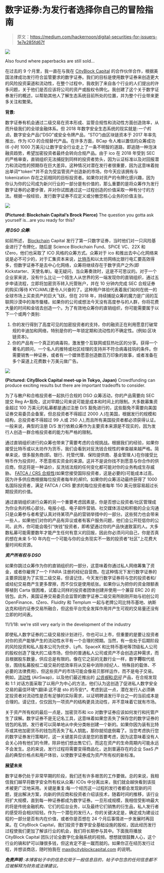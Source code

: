 # 数字证券:为发行者选择你自己的冒险指南

> 原文：<https://medium.com/hackernoon/digital-securities-for-issuers-1e7e285fd67f>

![](img/9c25b29b5a26ac17a8d4cbcd921f95b4.png)

Also found where paperbacks are still sold…

在过去的 9 个月里，我一直在与我在 [CityBlock Capital](http://www.cityblockcapital.com) 的合作伙伴合作，根据美国法律成功发行符合监管要求的数字证券。我们的目标是使用数字证券来创造更大的风险投资渠道和流动性，在整个过程中，我收到了来自各个行业的人们提出的许多问题，关于他们是否应该将公司的资产或股权令牌化。我创建了这个关于数字证券发行的概述，以帮助其他人了解生态系统目前所处的位置，并为整个行业带来更多关注和繁荣。

**背景:**

数字证券有机会通过二级交易在资本形成、监管合规性和流动性方面创造效率，从而升级我们的全球金融体系。但 2018 年数字安全生态系统的现实就是:*一个机会*。数字安全产品(“DSO”或安全令牌产品，“STO”)由区块链资本于 2017 年率先推出，作为 ICO 的合规替代产品。在许多方面，BCap 令人难以置信的众筹成功(6 小时 1000 万美元)让数字安全行业走上了一条不明智的道路，即追随一种泡沫融资趋势，希望加密投资者最终会转向合规产品。由于 ico 在 2018 年受到 SEC 的严格审查，直销组织无法捕捉到同样的投资者势头，因为认证标准以及对回报潜力和流动性的预期存在巨大差异。这种情况对潜在发行者很重要，因为这意味着抛出单词*‘token’*并不会为受监管资产创造新的市场，你今天应该拥有与 tokenization 存在之前相同的目标投资者。如果你对资产的令牌化感兴趣，因为你认为你的公司成为新兴行业的一部分是有价值的，那么重要的是将众筹作为发行数字证券的必要步骤，并对你试图通过这一过程创造的价值采取一种有分寸的方法。根据一般经验，发行数字证券不应定义或分散您核心业务的价值主张。

![](img/76653ec59ee548e7a383f72c445f0de0.png)

**(Pictured: Blockchain Capital’s Brock Pierce)** The question you gotta ask yourself is…are you ready for this?

***用 DSO 众筹:***

如前所述， [Blockchain](https://hackernoon.com/tagged/blockchain) Capital 发行了第一只数字证券，当时他们对一只风险基金进行了令牌化，随后是 Science Blockchain Fund、SPiCE VC、22X 和 tZero，他们也采取了 ICO 风格的众筹方式。众筹对于 ico 和推出去中心化网络来说是必不可少的，对于汇集资本来说，[比特币](https://hackernoon.com/tagged/bitcoin)和以太坊网络比银行电汇要高效得多，但数字证券不是去中心化网络，众筹将继续存在于数字资产之外(即 Kickstarter、天使名单)。毫无疑问，当众筹奏效时，这是不可思议的。对于一个企业家来说，没有什么比让一个陌生人从世界的另一端发现你的直销组织，通过五步申请流程，立即将加密货币转入托管账户，并在 10 分钟内完成 SEC 合规证券的购买(等待 KYC/AML)更令人兴奋的了。这种用户体验代表着我们如何在统一的全球市场上买卖资产的巨大飞跃，但在 2018 年，持续捕捉众筹的魔力是广阔的互联网沙漠中的海市蜃楼。如果你的公司或想法今天没有高度参与的人群，你将花费大量的时间和金钱去创造一个。为了有效地众筹你的直销组织，你可能需要属于以下一个或两个类别:

1.  你的发行得到了高度可见的加密投资者的支持，你的融资正在利用愿意打破常规的辛迪加和网络，特别是你的一年锁定期和流动性的不确定性。(例如:区块链资本)。
2.  你的产品有一个真正的病毒钩，激发整个互联网或狂热社区的分享。获得一个著名的顾问，一个名人的推特或社区经理的支持并不符合病毒挂钩的条件。你需要销售一种证券，或者有一个媒体愿意创造数百万印象的故事，或者准备在多个渠道上花费数十万美元做广告。

![](img/b28177debd6e44266dc345924da5e86e.png)

**(Pictured: CityBlock Capital meet-up in Tokyo, Japan)** Crowdfunding can produce exciting results but there are important tradeoffs to consider.

为了与散户和合格投资者一起执行合规的 DSO 众筹活动，你的产品需要向 SEC 提交 Reg A+豁免，这对早期公司来说可能是成本和时间上的限制。大多数募集资金超过 100 万美元的私募都是通过注册 D/S 豁免进行的，这些豁免不需要向美国证券交易委员会备案，但总投资者不得超过 2000 人(在美国，根据发行的规模和结构，总投资者不得超过 99 人或 250 人),而且所有美国投资者都必须获得认证。一般来说，典型的注册 D/S 发行依赖众筹作为主要资本来源是不现实的，因为发行人创造一群合格投资者的能力有严格的限制。

通过直销组织进行的众筹也带来了需要考虑的合规挑战。根据我们的经验，如果你接受比特币或以太坊作为货币，我们会看到对反洗钱合规性的审查越来越严格。简单来说，很多服务商(即。银行、托管代理、保险提供商、基金管理人)在你接受比特币作为投资时，不愿意核实资金的来源。这并不是说你找不到愿意与你合作的供应商，但这将是一种溢价，反洗钱法规的任何变化都可能对你的业务构成生存威胁。 [FATCA / CRS 合规性](https://tax.thomsonreuters.com/en/fatca-crs/what-is-crs-fatca)(如果您接受国际投资者，这是必要的)可能成本过高，因为许多供应商根据每位投资者每年的*报价*。如果你的众筹活动最终获得了 1000 名国际投资者，满足 FATCA / CRS 要求的每位投资者每年 150 美元很容易超过长期投资的价值。

通过直销组织进行众筹的另一个重要考虑因素是，你是否想让投资者/社区管理成为你业务的核心部分。电报小组、电子邮件营销、社交媒体活动和积极的企业沟通只是众筹参与者希望认真对待某项产品的营销举措中的一部分。这些努力也会带来一些人，如果他们对你的产品有异议或者有客户服务问题，他们会公开贬低你的公司。此外，你可能会吸引“快钱”投资者，即希望通过你的产品快速致富的人。大多数私募可能需要数年才能产生任何有意义的回报，因此你必须问问自己，你是否真的想在未来 5-10 年内在一个可能与你的业务现实不一致的投资者“社区”上花费大量时间和资源。

***资产所有权与 DSO***

如果你跳过众筹作为你的直销组织的一部分，这意味着你通过私人网络筹集了资金，或者你雇佣了一个 FINRA 注册的经纪自营商。在这种情况下发行数字证券的主要原因是为了实现二级交易，但请记住，今天发行数字证券将与您的投资者和/或经纪交易商产生更多摩擦，而不仅仅是使用纸张。如果你认为把你的资金限额表移植到 Carta 很困难，试着让同样的投资者团体创建并使用一个兼容 ERC 20 的钱包。此外，美国证券交易委员会监管的数字证券二级交易所刚刚开始与初创公司 OpenFinance、tZero、Fluidity 和 Templum 一起与老牌公司比特币基地、纳斯达克和纽约证券交易所融合，但这些平台完全发挥作用并产生可观的交易量还没有立即的时间表。

11/1/18: we’re still very early in the development of the industry

即使私人数字证券的二级交易按计划进行，你也可以上市，但重要的是要让投资者对你的资产能够产生的流动性水平有一个合理的预期。当然，有一些处于后期阶段的风险投资和私人股本公司为优步、Lyft、SpaceX 和比特币基地等顶级私人公司的股权创造了强大的二级市场，但你的普通私人公司或资产不会创造这种需求，而且根据股东数量，供应总是有限的。像在它之前的无数行业一样，数字**将**取代纸张，围绕私募股权二级交易的低效率将从交易中消除(经纪人、特殊目的载体、不必要的法律费用)，但这些资产的市场可能会像易贝那样运作，而不是电子交易。例如，[流动性](https://www.fluidity.io/) (AirSwap)，以及他们最近推出的 [*公告板*和*空间*](/fluidity/bulletin-boards-and-blockchain-improving-the-way-private-securities-trade-943eeb93dcb1) 产品，在合规发现和 1:1 对话方面采取了以用户为中心的方法，他们认为这创造了促进私人数字安全交易的最佳环境*(翻译:这不是 sto 的币安)*。考虑到这一点，潜在发行人必须确定投资者对流动性是否有足够的实际需求，以证明聘请发行平台之一的当前成本是合理的。请记住，仅仅因为一项资产的结构更具流动性，并不意味着它就有市场。

关于资产所有权的最后一点是，加密货币和 ico 对数字证券应该如何发行和托管产生了误解。数字证券不是无记名工具，这意味着如果您丢失了保存您的数字证券的钱包的私钥，发行者可以简单地从中央分类帐创建一个新的。如果你因为装有比特币或其他加密货币的钱包而丢失了私人钥匙，那你就彻底倒霉了。当您考虑执行您的数字证券发行策略时，这一关键差异应该是您的首要考虑，因为这意味着没有人会关心持有他们的令牌，除非他们想出售它们，而这在资产的生命周期内可能永远不会发生。总的来说，发行过程将需要变得商品化，达到普遍存在的企业 SaaS 产品的典型价格点和用户体验，以使数字证券成为资产所有权的新标准。

**展望未来**

数字证券仍处于非常早期的阶段，我们还有许多艰苦的工作要做。总的来说，我相信我们越早将数字安全所有权从众筹/ ICOs 中分离出来，我们就会越快看到该技术被更广泛地采用。关键是重复:每一个经历这一过程的发行者都会发现新的问题，提出解决方案，向新的供应商和投资者介绍该技术，随着时间的推移，该行业将扩大规模，直到每一种证券都成为数字证券。一旦形成规模，我相信受影响最大的将是传统金融机构、它们的后台业务，以及最终它们销售的衍生品，私人发行者的感受将会相对较轻。作为一个潜在的发行人，你的关键决定是，确定成为建设过程的一部分是否有内在价值，或者你是否想在 24 个月后事情进一步发展时再回来。在 CityBlock Capital，我们投资于数字安全基础设施的股权，因此经历发行过程使我们更加了解该行业的机会，我们将长期参与其中。下面我将播放 CityBlock Capital 团队讨论全数字化金融系统的视频。想想就很鼓舞人心，这个行业的镐和铲可以赚很多钱，但这肯定不是一蹴而就的。如果你正在经历发行过程，并想谈商店，随时拍我在 max@cityblockcapital.com 的说明。

***免责声明*** *:本博客帖子中的信息仅用于一般信息目的，帖子中包含的任何信息都不应被解释为财务或法律建议。*